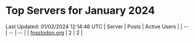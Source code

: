 # Top Servers for January 2024
Last Updated: 01/02/2024 12:14:46 UTC
| Server | Posts | Active Users |
| -- | -- | -- |
| [fosstodon.org](https://fosstodon.org/tags/PowerShell) | 2 | 2 |
